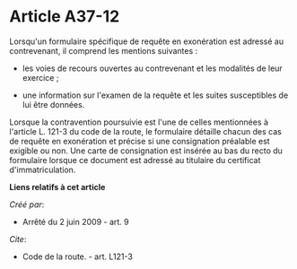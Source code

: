 # Article A37-12

Lorsqu'un formulaire spécifique de requête en exonération est adressé au contrevenant, il comprend les mentions suivantes :

- les voies de recours ouvertes au contrevenant et les modalités de leur exercice ;

- une information sur l'examen de la requête et les suites susceptibles de lui être données. 

Lorsque la contravention poursuivie est l'une de celles mentionnées à l'article L. 121-3 du code de la route, le formulaire
détaille chacun des cas de requête en exonération et précise si une consignation préalable est exigible ou non. Une carte de
consignation est insérée au bas du recto du formulaire lorsque ce document est adressé au titulaire du certificat
d'immatriculation.

**Liens relatifs à cet article**

_Créé par_:

  - Arrêté du 2 juin 2009 - art. 9

_Cite_:

  - Code de la route. - art. L121-3
